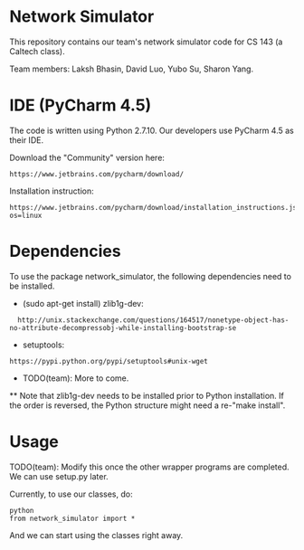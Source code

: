 # Network Simulator
This repository contains our team's network simulator code for CS 143 (a Caltech class).

Team members: Laksh Bhasin, David Luo, Yubo Su, Sharon Yang.

IDE (PyCharm 4.5)
===
The code is written using Python 2.7.10. Our developers use PyCharm 4.5 as
their IDE.

Download the "Community" version here:
```
https://www.jetbrains.com/pycharm/download/
```

Installation instruction:
```
https://www.jetbrains.com/pycharm/download/installation_instructions.jsp?os=linux
```


Dependencies
===
To use the package network_simulator, the following dependencies need to
be installed.
- (sudo apt-get install) zlib1g-dev:
```
  http://unix.stackexchange.com/questions/164517/nonetype-object-has-no-attribute-decompressobj-while-installing-bootstrap-se
```

- setuptools:
```
https://pypi.python.org/pypi/setuptools#unix-wget
```

- TODO(team): More to come.

** Note that zlib1g-dev needs to be installed prior to Python installation.
If the order is reversed, the Python structure might need a re-"make install".


Usage
===
TODO(team): Modify this once the other wrapper programs are completed.
We can use setup.py later.

Currently, to use our classes, do:
```
python
from network_simulator import *
```

And we can start using the classes right away.